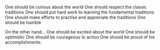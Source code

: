 One should be curious about the world
One should respect the classic traditions
One should put hard work to learning the fundamental traditions
One should make efforts to practise and appreciate the traditions
One should be humble

On the other hand...
One should be excited about the world
One should be optimistic
One should be courageous to action
One should be proud of his accomplishments.
